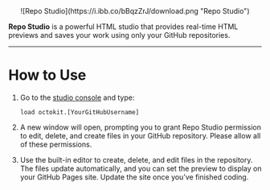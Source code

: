 <center>![Repo Studio](https://i.ibb.co/bBqzZrJ/download.png "Repo Studio")</center>

**Repo Studio** is a powerful HTML studio that provides real-time HTML previews and saves your work using only your GitHub repositories.

------------

# How to Use

1. Go to the [studio console](http://repostudio.vercel.app/console "studio console") and type:

    ```plaintext
    load octokit.[YourGitHubUsername]
    ```

2. A new window will open, prompting you to grant Repo Studio permission to edit, delete, and create files in your GitHub repository. Please allow all of these permissions.

3. Use the built-in editor to create, delete, and edit files in the repository. The files update automatically, and you can set the preview to display on your GitHub Pages site. Update the site once you’ve finished coding.
